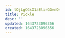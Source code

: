 ```yaml
---
id: tOjLgCGsX1aElirGGvnO-
title: Pickle
desc: ''
updated: 1643723096356
created: 1643723096356
---
```


